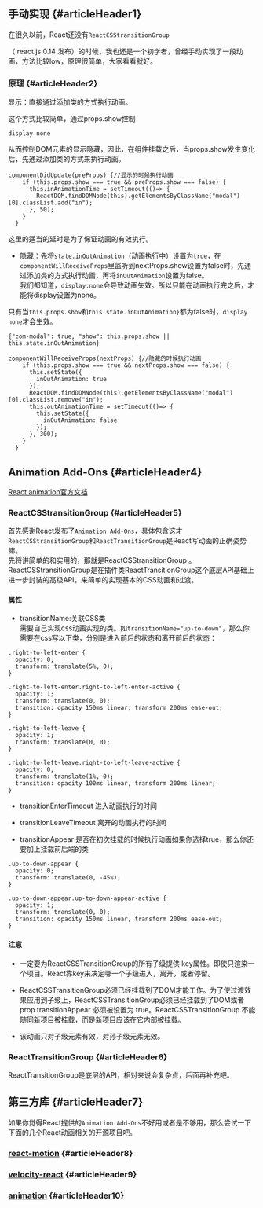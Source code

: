 ## 手动实现 {#articleHeader1}

在很久以前，React还没有`ReactCSStransitionGroup`

（ react.js 0.14 发布）的时候，我也还是一个初学者，曾经手动实现了一段动画，方法比较low，原理很简单，大家看看就好。

### 原理 {#articleHeader2}

显示：直接通过添加类的方式执行动画。

这个方式比较简单，通过props.show控制

`display none`

从而控制DOM元素的显示隐藏，因此，在组件挂载之后，当props.show发生变化后，先通过添加类的方式来执行动画。

```
componentDidUpdate(preProps) {//显示的时候执行动画
    if (this.props.show === true && preProps.show === false) {
      this.inAnimationTime = setTimeout(()=> {
        ReactDOM.findDOMNode(this).getElementsByClassName("modal")[0].classList.add("in");
      }, 50);
    }
  }
```

这里的适当的延时是为了保证动画的有效执行。

* 隐藏：先将`state.inOutAnimation`（动画执行中）设置为`true`，在`componentWillReceiveProps`里监听到nextProps.show设置为false时，先通过添加类的方式执行动画，再将`inOutAnimation`设置为false。  
  我们都知道，`display:none`会导致动画失效。所以只能在动画执行完之后，才能将display设置为none。

只有当`this.props.show`和`this.state.inOutAnimation}`都为false时，`display none`才会生效。

```
{"com-modal": true, "show": this.props.show || this.state.inOutAnimation}
```

```
componentWillReceiveProps(nextProps) {//隐藏的时候执行动画
    if (this.props.show === true && nextProps.show === false) {
      this.setState({
        inOutAnimation: true
      });
      ReactDOM.findDOMNode(this).getElementsByClassName("modal")[0].classList.remove("in");
      this.outAnimationTime = setTimeout(()=> {
        this.setState({
          inOutAnimation: false
        });
      }, 300);
    }
  }
```

## Animation Add-Ons {#articleHeader4}

[React animation官方文档](https://facebook.github.io/react/docs/animation.html)

### ReactCSStransitionGroup {#articleHeader5}

首先感谢React发布了`Animation Add-Ons`，具体包含这才`ReactCSStransitionGroup`和`ReactTransitionGroup`是React写动画的正确姿势嘛。  
先将讲简单的和实用的，那就是ReactCSStransitionGroup 。ReactCSStransitionGroup是在插件类ReactTransitionGroup这个底层API基础上进一步封装的高级API，来简单的实现基本的CSS动画和过渡。

#### 属性

* transitionName:关联CSS类  
  需要自己实现css动画实现的类。如`transitionName="up-to-down"`，那么你需要在css写以下类，分别是进入前后的状态和离开前后的状态：

```
.right-to-left-enter {
  opacity: 0;
  transform: translate(5%, 0);
}

.right-to-left-enter.right-to-left-enter-active {
  opacity: 1;
  transform: translate(0, 0);
  transition: opacity 150ms linear, transform 200ms ease-out;
}

.right-to-left-leave {
  opacity: 1;
  transform: translate(0, 0);
}

.right-to-left-leave.right-to-left-leave-active {
  opacity: 0;
  transform: translate(1%, 0);
  transition: opacity 100ms linear, transform 200ms linear;
}
```

*  transitionEnterTimeout 进入动画执行的时间
* transitionLeaveTimeout 离开的动画执行的时间

* transitionAppear 是否在初次挂载的时候执行动画如果你选择true，那么你还要加上挂载前后端的类

```
.up-to-down-appear {
  opacity: 0;
  transform: translate(0, -45%);
}

.up-to-down-appear.up-to-down-appear-active {
  opacity: 1;
  transform: translate(0, 0);
  transition: opacity 150ms linear, transform 200ms ease-out;
}

```

#### 注意

* 一定要为ReactCSSTransitionGroup的所有子级提供 key属性。即使只渲染一个项目。React靠key来决定哪一个子级进入，离开，或者停留。

* ReactCSSTransitionGroup必须已经挂载到了DOM才能工作。为了使过渡效果应用到子级上，ReactCSSTransitionGroup必须已经挂载到了DOM或者 prop transitionAppear 必须被设置为 true。ReactCSSTransitionGroup 不能随同新项目被挂载，而是新项目应该在它内部被挂载。

* 该动画只对子级元素有效，对孙子级元素无效。

### ReactTransitionGroup {#articleHeader6}

ReactTransitionGroup是底层的API，相对来说会复杂点，后面再补充吧。

## 第三方库 {#articleHeader7}

如果你觉得React提供的`Animation Add-Ons`不好用或者是不够用，那么尝试一下下面的几个React动画相关的开源项目吧。

### [react-motion](https://github.com/chenglou/react-motion) {#articleHeader8}

### [velocity-react](https://www.npmjs.com/package/velocity-react) {#articleHeader9}

### [animation](https://github.com/react-component/animate) {#articleHeader10}

  


